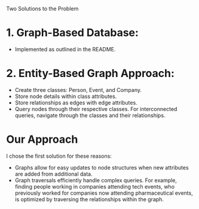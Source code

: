 Two Solutions to the Problem

# 1. Graph-Based Database:
* Implemented as outlined in the README.
# 2. Entity-Based Graph Approach:
* Create three classes: Person, Event, and Company.
* Store node details within class attributes.
* Store relationships as edges with edge attributes.
* Query nodes through their respective classes. For interconnected queries, navigate through the classes and their relationships.
# Our Approach

I chose the first solution for these reasons:

* Graphs allow for easy updates to node structures when new attributes are added from additional data.
* Graph traversals efficiently handle complex queries. For example, finding people working in companies attending tech events, who previously worked for companies now attending pharmaceutical events, is optimized by traversing the relationships within the graph.
